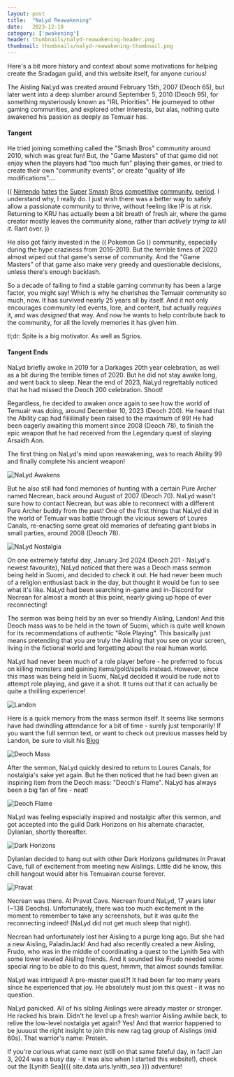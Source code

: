 ```yaml
---
layout: post
title:  "NaLyd Reawakening"
date:   2023-12-10
category: ['awakening']
header: thumbnails/nalyd-reawakening-header.png
thumbnail: thumbnails/nalyd-reawakening-thumbnail.png
---
```


Here's a bit more history and context about some motivations for helping create the Sradagan guild, and this website itself, for anyone curious!

The Aisling NaLyd was created around February 15th, 2007 (Deoch 65), but later went into a deep slumber around September 5, 2010 (Deoch 95), for something mysteriously known as "IRL Priorities". He journeyed to other gaming communities, and explored other interests, but alas, nothing quite awakened his passion as deeply as Temuair has.

#### Tangent
He tried joining something called the "Smash Bros" community around 2010, which was great fun! But, the "Game Masters" of that game did not enjoy when the players had "too much fun" playing their games, or tried to create their own "community events", or create "quality of life modifications"....

(( [Nintendo](https://www.theverge.com/2022/11/30/23485811/nintendo-smash-world-tour-shut-down-event-tournament) [hates](https://www.ign.com/articles/nintendo-shuts-down-smash-world-tour-fighting-game-championship) [the](https://digiday.com/marketing/confessions-of-a-super-smash-bros-tournament-organizer-on-nintendos-lack-of-support-for-competitive-gaming/) [Super](https://www.theverge.com/2020/11/20/21579392/nintendo-big-house-super-smash-bros-melee-tournament-slippi-cease-desist) [Smash](https://www.reddit.com/r/Games/comments/jxao28/major_super_smash_bros_melee_online_tournament/) [Bros](https://www.polygon.com/2013/7/11/4513294/nintendo-were-trying-to-shut-down-evo-not-just-super-smash-bros-melee) [competitive](https://kotaku.com/nintendo-shuts-down-smash-tournament-over-some-absurd-b-1845719656) [community](https://www.invenglobal.com/articles/15104/nintendo-low-tide-city-project-plus-smash-response), [period](https://twitter.com/edwin_budding/status/1431360624530006016). I understand why, I really do. I just wish there was a better way to safely allow a passionate community to thrive, without feeling like IP is at risk. Returning to KRU has actually been a bit breath of fresh air, where the game creator mostly leaves the community alone, rather than _actively trying to kill it_. Rant over. ))

He also got fairly invested in the (( Pokemon Go )) community, especially during the hype craziness from 2016-2019. But the terrible times of 2020 almost wiped out that game's sense of community. And the "Game Masters" of that game also make very greedy and questionable decisions, unless there's enough backlash.

So a decade of failing to find a stable gaming community has been a large factor, you might say! Which is why he cherishes the Temuair community so much, now. It has survived nearly 25 years all by itself. And it not only encourages community led events, lore, and content, but actually _requires_ it, and was _designed_ that way. And now he wants to help contribute back to the community, for all the lovely memories it has given him.

tl;dr: Spite is a big motivator. As well as Sgrios.

#### Tangent Ends
NaLyd briefly awoke in 2019 for a Darkages 20th year celebration, as well as a bit during the terrible times of 2020. But he did not stay awake long, and went back to sleep. Near the end of 2023, NaLyd regrettably noticed that he had missed the Deoch 200 celebration. Shoot!

Regardless, he decided to awaken once again to see how the world of Temuair was doing, around December 10, 2023 (Deoch 200). He heard that the Ability cap had fiiiiiiinally been raised to the maximum of 99! He had been eagerly awaiting this moment since 2008 (Deoch 78), to finish the epic weapon that he had received from the Legendary quest of slaying Arsaidh Aon.

The first thing on NaLyd's mind upon reawakening, was to reach Ability 99 and finally complete his ancient weapon!

![NaLyd Awakens](/assets/img/awakening/nalyd-awakens.png)

But he also still had fond memories of hunting with a certain Pure Archer named Necrean, back around August of 2007 (Deoch 70). NaLyd wasn't sure how to contact Necrean, but was able to reconnect with a different Pure Archer buddy from the past! One of the first things that NaLyd did in the world of Temuair was battle through the vicious sewers of Loures Canals, re-enacting some great old memories of defeating giant blobs in small parties, around 2008 (Deoch 78).

![NaLyd Nostalgia](/assets/img/awakening/nalyd-nostalgia-canals.png)

On one extremely fateful day, January 3rd 2024 (Deoch 201 - NaLyd's newest favourite), NaLyd noticed that there was a Deoch mass sermon being held in Suomi, and decided to check it out. He had never been much of a religion enthusiast back in the day, but thought it would be fun to see what it's like. NaLyd had been searching in-game and in-Discord for Necrean for almost a month at this point, nearly giving up hope of ever reconnecting!

The sermon was being held by an ever so friendly Aisling, Landon! And this Deoch mass was to be held in the town of Suomi, which is quite well known for its recommendations of authentic "Role Playing". This basically just means pretending that you are truly the Aisling that you see on your screen, living in the fictional world and forgetting about the real human world.

NaLyd had never been much of a role player before - he preferred to focus on killing monsters and gaining items/gold/spells instead. However, since this mass was being held in Suomi, NaLyd decided it would be rude not to attempt role playing, and gave it a shot. It turns out that it can actually be quite a thrilling experience!

![Landon](/assets/img/awakening/landon.png)

Here is a quick memory from the mass sermon itself. It seems like sermons have had dwindling attendance for a bit of time - surely just temporarily! If you want the full sermon text, or want to check out previous masses held by Landon, be sure to visit his [Blog](https://deochtemple.blogspot.com/2024/01/deoch-mass-1-3-2024-new-path.html)

![Deoch Mass](/assets/img/awakening/deoch-mass.png)

After the sermon, NaLyd quickly desired to return to Loures Canals, for nostalgia's sake yet again. But he then noticed that he had been given an inspiring item from the Deoch mass: "Deoch's Flame". NaLyd has always been a big fan of fire - neat!

![Deoch Flame](/assets/img/awakening/deoch-flame.png)

NaLyd was feeling especially inspired and nostalgic after this sermon, and got accepted into the guild Dark Horizons on his alternate character, Dylanlan, shortly thereafter.

![Dark Horizons](/assets/img/awakening/dark-horizons.png)

Dylanlan decided to hang out with other Dark Horizons guildmates in Pravat Cave, full of excitement from meeting new Aislings. Little did he know, this chill hangout would alter his Temuairan course forever.

![Pravat](/assets/img/awakening/pravat.png)

Necrean was there. At Pravat Cave. Necrean found NaLyd, 17 years later (~138 Deochs). Unfortunately, there was too much excitement in the moment to remember to take any screenshots, but it was quite the reconnecting indeed! (NaLyd did not get much sleep that night).

Necrean had unfortunately lost her Aisling to a purge long ago. But she had a new Aisling, PaladinJack! And had also recently created a new Aisling, Frudo, who was in the middle of coordinating a quest to the Lynith Sea with some lower leveled Aisling friends. And it sounded like Frudo needed some special ring to be able to do this quest, hmmm, that almost sounds familiar.

NaLyd was intrigued! A pre-master quest?! It had been far too many years since he experienced that joy. He absolutely must join this quest - it was no question.

NaLyd panicked. All of his sibling Aislings were already master or stronger. He racked his brain. Didn't he level up a fresh warrior Aisling awhile back, to relive the low-level nostalgia yet again? Yes! And that warrior happened to be juuuust the right insight to join this new rag tag group of Aislings (mid 60s). That warrior's name: Protein.

If you're curious what came next (still on that same fateful day, in fact! Jan 3, 2024 was a busy day - it was also when I started this website!), check out the [Lynith Sea]({{ site.data.urls.lynith_sea }}) adventure!
